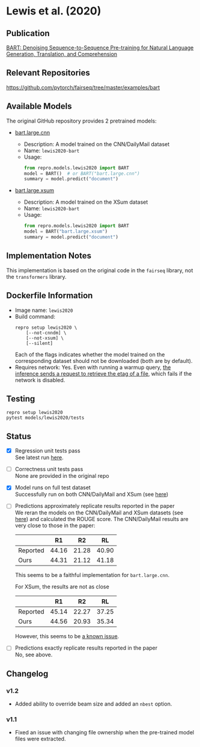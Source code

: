 # Lewis et al. (2020)

## Publication
[BART: Denoising Sequence-to-Sequence Pre-training for Natural Language Generation, Translation, and Comprehension](https://arxiv.org/abs/1910.13461)

## Relevant Repositories
https://github.com/pytorch/fairseq/tree/master/examples/bart

## Available Models
The original GitHub repository provides 2 pretrained models:

- [bart.large.cnn](https://dl.fbaipublicfiles.com/fairseq/models/bart.large.cnn.tar.gz)
  - Description: A model trained on the CNN/DailyMail dataset
  - Name: `lewis2020-bart`
  - Usage:
    ```python
    from repro.models.lewis2020 import BART
    model = BART()  # or BART("bart.large.cnn")
    summary = model.predict("document")
    ```

- [bart.large.xsum](https://dl.fbaipublicfiles.com/fairseq/models/bart.large.xsum.tar.gz)
  - Description: A model trained on the XSum dataset
  - Name: `lewis2020-bart`
  - Usage:
    ```python
    from repro.models.lewis2020 import BART
    model = BART("bart.large.xsum")
    summary = model.predict("document")
    ```
  
## Implementation Notes
This implementation is based on the original code in the `fairseq` library, not the `transformers` library.

## Dockerfile Information
- Image name: `lewis2020`
- Build command:
    ```
    repro setup lewis2020 \
        [--not-cnndm] \
        [--not-xsum] \
        [--silent]
    ````
  Each of the flags indicates whether the model trained on the corresponding dataset should not be downloaded (both are by default).
- Requires network: Yes.
Even with running a warmup query, [the inference sends a request to retrieve the etag of a file](https://github.com/pytorch/fairseq/blob/72323586aeae75e2b704c1c936784471bfa75019/fairseq/file_utils.py#L278), which fails if the network is disabled.

## Testing
```
repro setup lewis2020
pytest models/lewis2020/tests
```

## Status
- [x] Regression unit tests pass  
See latest run [here](https://github.com/danieldeutsch/repro/actions/runs/2016739726).
- [ ] Correctness unit tests pass  
None are provided in the original repo
- [x] Model runs on full test dataset  
Successfully run on both CNN/DailyMail and XSum (see [here](experiments/reproduce-results/Readme.md))
- [ ] Predictions approximately replicate results reported in the paper  
We reran the models on the CNN/DailyMail and XSum datasets (see [here](experiments/reproduce-results/Readme.md)) and calculated the ROUGE score.
The CNN/DailyMail results are very close to those in the paper:

  ||R1|R2|RL|
  |-|-|-|-|
  |Reported|44.16|21.28|40.90|
  |Ours|44.31|21.12|41.18|

  This seems to be a faithful implementation for `bart.large.cnn`.

  For XSum, the results are not as close

  ||R1|R2|RL|
  |-|-|-|-|
  |Reported|45.14|22.27|37.25|
  |Ours|44.56|20.93|35.34|

  However, this seems to be [a known issue](https://github.com/pytorch/fairseq/issues/1971).

- [ ] Predictions exactly replicate results reported in the paper  
No, see above.

## Changelog
### v1.2
- Added ability to override beam size and added an `nbest` option.

### v1.1
- Fixed an issue with changing file ownership when the pre-trained model files were extracted.